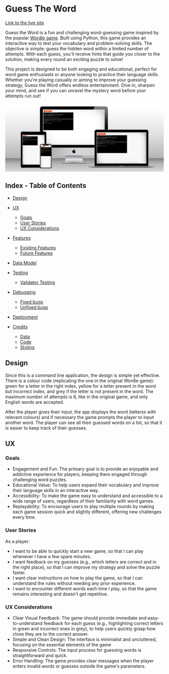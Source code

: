 # Guess The Word

[Link to the live site](https://guess-the-word-game-b6916961b4a4.herokuapp.com/)

Guess the Word is a fun and challenging word-guessing game inspired by the popular [Wordle game](https://www.nytimes.com/games/wordle/index.html). Built using Python, this game provides an interactive way to test your vocabulary and problem-solving skills. The objective is simple: guess the hidden word within a limited number of attempts. With each guess, you'll receive hints that guide you closer to the solution, making every round an exciting puzzle to solve!

This project is designed to be both engaging and educational, perfect for word game enthusiasts or anyone looking to practice their language skills. Whether you're playing casually or aiming to improve your guessing strategy, Guess the Word offers endless entertainment. Dive in, sharpen your mind, and see if you can unravel the mystery word before your attempts run out!

![Responsive Mockup](assets/images/guess_the_word_responsive_mockup.png)

## Index - Table of Contents

- [Design](#design)

- [UX](#ux)
    - [Goals](#goals)
    - [User Stories](#user-stories)
    - [UX Considerations](#ux-considerations)

- [Features](#features)
    - [Existing Features](#existing-features)
    - [Future Features](#possible-future-features)

- [Data Model](#data-model)

- [Testing](#testing)
    - [Validator Testing](#validator-testing)

- [Debugging](#debugging)
    - [Fixed bugs](#fixed-bugs)
    - [Unfixed bugs](#unfixed-bugs)

- [Deployment](#deployment)

- [Credits](#credits)
    - [Data](#data)
    - [Code](#code)
    - [Styling](#styling)


## Design

Since this is a command line application, the design is simple yet effective. There is a colour code (replicating the one in the original Wordle game): green for a letter in the right index, yellow for a letter present in the word but incorrect index, and grey if the letter is not present in the word. 
The maximum number of attempts is 6, like in the original game, and only English words are accepted.

After the player gives their input, the app displays the word (letterss with relevant colours) and if necessary the game prompts the player to input another word. The player can see all their guessed words on a list, so that it is easier to keep track of their guesses.

## UX

### Goals

- Engagement and Fun: The primary goal is to provide an enjoyable and addictive experience for players, keeping them engaged through challenging word puzzles.
- Educational Value: To help users expand their vocabulary and improve their language skills in an interactive way.
- Accessibility: To make the game easy to understand and accessible to a wide range of users, regardless of their familiarity with word games.
- Replayability: To encourage users to play multiple rounds by making each game session quick and slightly different, offering new challenges every time.

### User Stories

As a player:

- I want to be able to quickly start a new game, so that I can play whenever I have a few spare minutes.
- I want feedback on my guesses (e.g., which letters are correct and in the right place), so that I can improve my strategy and solve the puzzle faster.
- I want clear instructions on how to play the game, so that I can understand the rules without needing any prior experience.
- I want to encounter different words each time I play, so that the game remains interesting and doesn't get repetitive.

### UX Considerations

- Clear Visual Feedback: The game should provide immediate and easy-to-understand feedback for each guess (e.g., highlighting correct letters in green and incorrect ones in grey), to help users quickly grasp how close they are to the correct answer.
- Simple and Clean Design: The interface is minimalist and uncluttered, focusing on the essential elements of the game
- Responsive Controls: The input process for guessing words is straightforward and quick.
- Error Handling: The game provides clear messages when the player enters invalid words or guesses outside the game's parameters.
